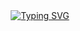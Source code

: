 <div align="center"><a href="https://git.io/typing-svg"><img src="https://readme-typing-svg.demolab.com?font=Fira+Code&size=28&duration=3000&pause=1000&color=F7F7F7&center=true&vCenter=true&width=700&lines=Hello+everyone!+My+name+is+Will+Jones+%3A);Welcome+to+my+GitHub!" alt="Typing SVG" /></a></div>
